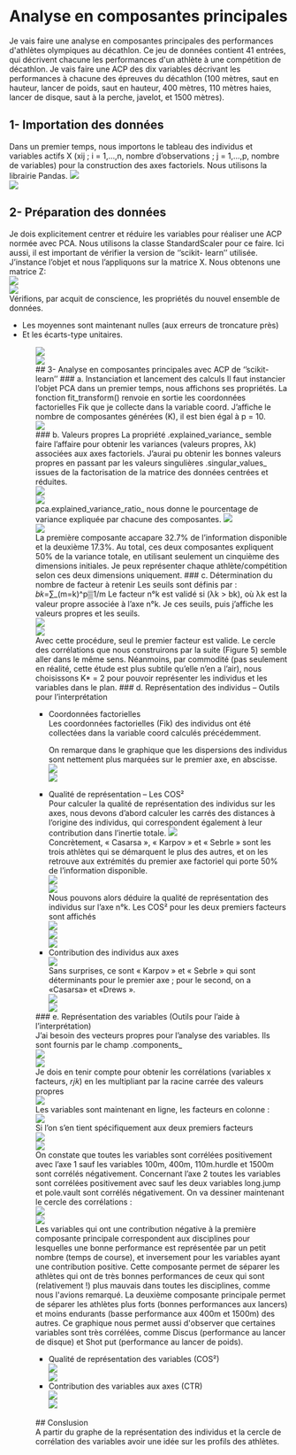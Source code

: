 # Analyse en composantes principales
Je vais faire une analyse en composantes principales des performances d'athlètes olympiques au décathlon.
Ce jeu de données contient 41 entrées, qui décrivent chacune les performances d'un athlète à une compétition de décathlon. Je vais faire une ACP des dix variables décrivant les performances à chacune des épreuves du décathlon (100 mètres, saut en hauteur, lancer de poids, saut en hauteur, 400 mètres, 110 mètres haies, lancer de disque, saut à la perche, javelot, et 1500 mètres).

## 1- Importation des données
Dans un premier temps, nous importons le tableau des individus et variables actifs X (xij ; i =    1,…,n, nombre d’observations ; j = 1,…,p, nombre de variables) pour la construction des axes factoriels. Nous utilisons la librairie Pandas.
<img src="https://github.com/mouna0404/ACP/blob/4ceb5ec471e8ed1517822d43562d18b835922031/imgs/1.png"> <br>
<img src="https://github.com/mouna0404/ACP/blob/4ceb5ec471e8ed1517822d43562d18b835922031/imgs/2.png"><br>
## 2- Préparation des données
Je dois explicitement centrer et réduire les variables pour réaliser une ACP normée avec PCA. Nous utilisons la classe StandardScaler pour ce faire. Ici aussi, il est important de vérifier la version de ‘’scikit- learn’’ utilisée.
 J’instance l’objet et nous l’appliquons sur la matrice X. Nous obtenons une matrice Z: <br>
 <img src="https://github.com/mouna0404/ACP/blob/4ceb5ec471e8ed1517822d43562d18b835922031/imgs/3.png"> <br>
 <img src="https://github.com/mouna0404/ACP/blob/4ceb5ec471e8ed1517822d43562d18b835922031/imgs/4.png"> <br>
 Vérifions, par acquit de conscience, les propriétés du nouvel ensemble de données. 
 <ul>
  <li>	Les moyennes sont maintenant nulles (aux erreurs de troncature près) </li>
  <li>	Et les écarts-type unitaires.</li>
  <ul>
 <img src="https://github.com/mouna0404/ACP/blob/4ceb5ec471e8ed1517822d43562d18b835922031/imgs/5.png"> <br>
<img src="https://github.com/mouna0404/ACP/blob/4ceb5ec471e8ed1517822d43562d18b835922031/imgs/6.png"> <br>
## 3-	Analyse en composantes principales avec ACP de ‘’scikit-learn’’
### a. Instanciation et lancement des calculs
Il faut instancier l’objet PCA dans un premier temps, nous affichons ses propriétés.
La fonction fit_transform() renvoie en sortie les coordonnées factorielles Fik que je collecte dans la variable coord. J’affiche le nombre de composantes générées (K), il est bien égal à p = 10. <br>
<img src="https://github.com/mouna0404/ACP/blob/4ceb5ec471e8ed1517822d43562d18b835922031/imgs/7.png"> <br>
###  b.	Valeurs propres
La propriété .explained_variance_ semble faire l’affaire pour obtenir les variances (valeurs propres, λk) associées aux axes factoriels.
J’aurai pu obtenir les bonnes valeurs propres en passant par les valeurs singulières .singular_values_ issues de la factorisation de la matrice des données centrées et réduites. <br>
<img src="https://github.com/mouna0404/ACP/blob/4ceb5ec471e8ed1517822d43562d18b835922031/imgs/8.png"> <br>
<img src="https://github.com/mouna0404/ACP/blob/4ceb5ec471e8ed1517822d43562d18b835922031/imgs/9.png"> <br>
pca.explained_variance_ratio_ nous donne le pourcentage de variance expliquée par chacune des composantes.
<img src="https://github.com/mouna0404/ACP/blob/4ceb5ec471e8ed1517822d43562d18b835922031/imgs/10.png"> <br>
<img src="https://github.com/mouna0404/ACP/blob/4ceb5ec471e8ed1517822d43562d18b835922031/imgs/11.png"> <br>   
La première composante accapare 32.7% de l’information disponible et la deuxième 17.3%. Au total, ces deux composantes expliquent 50% de la variance totale, en utilisant seulement un cinquième des dimensions initiales.  Je peux représenter chaque athlète/compétition selon ces deux dimensions uniquement.
### c.	Détermination du nombre de facteur à retenir
Les seuils sont définis par : 
         𝑏𝑘=∑_(m=k)^p▒1/m 
Le facteur n°k est validé si (λk > bk), où λk est la valeur propre associée à l’axe n°k. 
Je ces seuils, puis j’affiche les valeurs propres et les seuils. <br>
<img src="https://github.com/mouna0404/ACP/blob/4ceb5ec471e8ed1517822d43562d18b835922031/imgs/12.png"> <br>
<img src="https://github.com/mouna0404/ACP/blob/4ceb5ec471e8ed1517822d43562d18b835922031/imgs/13.png"> <br>
Avec cette procédure, seul le premier facteur est valide. Le cercle des corrélations que nous construirons par la suite (Figure 5) semble aller dans le même sens.
Néanmoins, par commodité (pas seulement en réalité, cette étude est plus subtile qu’elle n’en a l’air), nous choisissons K* = 2 pour pouvoir représenter les individus et les variables dans le plan.
### d.	Représentation des individus – Outils pour l’interprétation
   
<ul>
 <li>Coordonnées factorielles </li>
 Les coordonnées factorielles (Fik) des individus ont été collectées dans la variable coord calculés précédemment.

On remarque dans le graphique que les dispersions des individus sont nettement plus marquées sur le premier axe, en abscisse.
<img src="https://github.com/mouna0404/ACP/blob/4ceb5ec471e8ed1517822d43562d18b835922031/imgs/14.png"> <br>
 <img src="https://github.com/mouna0404/ACP/blob/4ceb5ec471e8ed1517822d43562d18b835922031/imgs/15.png"> <br>
 <li>Qualité de représentation – Les COS²</li>
 Pour calculer la qualité de représentation des individus sur les axes, nous devons d’abord calculer les carrés des distances à l’origine des individus, qui correspondent également à leur contribution dans l’inertie totale.
 <img src="https://github.com/mouna0404/ACP/blob/4ceb5ec471e8ed1517822d43562d18b835922031/imgs/16.png"> <br>
 Concrètement, « Casarsa », « Karpov » et « Sebrle » sont les trois athlètes qui se démarquent le plus des autres, et on les retrouve aux extrémités du premier axe factoriel qui porte 50% de l’information disponible. <br>
 <img src="https://github.com/mouna0404/ACP/blob/4ceb5ec471e8ed1517822d43562d18b835922031/imgs/17.png"> <br>
 <img src="https://github.com/mouna0404/ACP/blob/4ceb5ec471e8ed1517822d43562d18b835922031/imgs/18.png"> <br>
 Nous pouvons alors déduire la qualité de représentation des individus sur l’axe n°k. Les COS² pour les deux premiers facteurs sont affichés <br>
  <img src="https://github.com/mouna0404/ACP/blob/4ceb5ec471e8ed1517822d43562d18b835922031/imgs/19.png"> <br>
 <img src="https://github.com/mouna0404/ACP/blob/4ceb5ec471e8ed1517822d43562d18b835922031/imgs/20.png"> <br>
 <img src="https://github.com/mouna0404/ACP/blob/4ceb5ec471e8ed1517822d43562d18b835922031/imgs/21.png"> <br>
 <li>Contribution des individus aux axes</li>
  <img src="https://github.com/mouna0404/ACP/blob/4ceb5ec471e8ed1517822d43562d18b835922031/imgs/22.png"> <br>
 Sans surprises, ce sont « Karpov » et « Sebrle » qui sont déterminants pour le premier axe ; pour le second, on a «Casarsa» et «Drews ». <br>
 <img src="https://github.com/mouna0404/ACP/blob/4ceb5ec471e8ed1517822d43562d18b835922031/imgs/23.png"> <br>
 <img src="https://github.com/mouna0404/ACP/blob/4ceb5ec471e8ed1517822d43562d18b835922031/imgs/24.png"> <br>
   </ul>
###  e.	Représentation des variables (Outils pour l’aide à l’interprétation) <br>
J’ai besoin des vecteurs propres pour l’analyse des variables. Ils sont fournis par le champ .components_ <br>
 <img src="https://github.com/mouna0404/ACP/blob/4ceb5ec471e8ed1517822d43562d18b835922031/imgs/25.png"> <br>
 <img src="https://github.com/mouna0404/ACP/blob/4ceb5ec471e8ed1517822d43562d18b835922031/imgs/26.png"> <br>
Je dois en tenir compte pour obtenir les corrélations (variables x facteurs, 𝑟𝑗𝑘) en les multipliant par la racine carrée des valeurs propres <br>
<img src="https://github.com/mouna0404/ACP/blob/4ceb5ec471e8ed1517822d43562d18b835922031/imgs/27.png"> <br>
Les variables sont maintenant en ligne, les facteurs en colonne : <br>
<img src="https://github.com/mouna0404/ACP/blob/4ceb5ec471e8ed1517822d43562d18b835922031/imgs/28.png"> <br>
   Si l’on s’en tient spécifiquement aux deux premiers facteurs <br>
<img src="https://github.com/mouna0404/ACP/blob/4ceb5ec471e8ed1517822d43562d18b835922031/imgs/29.png"> <br>
<img src="https://github.com/mouna0404/ACP/blob/4ceb5ec471e8ed1517822d43562d18b835922031/imgs/30.png"> <br>
On constate que toutes les variables sont corrélées positivement avec l’axe 1 sauf les variables 100m, 400m, 110m.hurdle et 1500m sont corrélés négativement.
Concernant l’axe 2 toutes les variables sont corrélées positivement avec sauf les deux variables long.jump et pole.vault sont corrélés négativement. 
On va dessiner maintenant le cercle des corrélations : <br>
<img src="https://github.com/mouna0404/ACP/blob/4ceb5ec471e8ed1517822d43562d18b835922031/imgs/31.png"> <br>
<img src="https://github.com/mouna0404/ACP/blob/4ceb5ec471e8ed1517822d43562d18b835922031/imgs/32.png"> <br>
Les variables qui ont une contribution négative à la première composante principale correspondent aux disciplines pour lesquelles une bonne performance est représentée par un petit nombre (temps de course), et inversement pour les variables ayant une contribution positive. Cette composante permet de séparer les athlètes qui ont de très bonnes performances de ceux qui sont (relativement !) plus mauvais dans toutes les disciplines, comme nous l'avions remarqué.
La deuxième composante principale permet de séparer les athlètes plus forts (bonnes performances aux lancers) et moins endurants (basse performance aux 400m et 1500m) des autres.
Ce graphique nous permet aussi d'observer que certaines variables sont très corrélées, comme Discus (performance au lancer de disque) et Shot put (performance au lancer de poids).
   <ul>
    <li>	Qualité de représentation des variables (COS²)</li>
    <img src="https://github.com/mouna0404/ACP/blob/4ceb5ec471e8ed1517822d43562d18b835922031/imgs/33.png"> <br>
<img src="https://github.com/mouna0404/ACP/blob/4ceb5ec471e8ed1517822d43562d18b835922031/imgs/34.png"> <br>
   <li>	Contribution des variables aux axes (CTR)</li>
    <img src="https://github.com/mouna0404/ACP/blob/4ceb5ec471e8ed1517822d43562d18b835922031/imgs/35.png"> <br>
<img src="https://github.com/mouna0404/ACP/blob/4ceb5ec471e8ed1517822d43562d18b835922031/imgs/36.png"> <br>
   </ul> 
   <br>
##  Conslusion <br>
A partir du graphe de la représentation des individus et la cercle de corrélation des variables avoir une idée sur les profils des athlètes.
 
